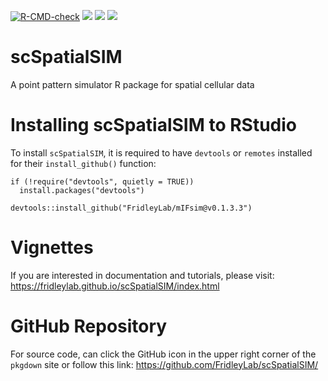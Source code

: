 
<!-- badges: start -->
[![R-CMD-check](https://github.com/FridleyLab/mIFsim/actions/workflows/R-CMD-check.yaml/badge.svg)](https://github.com/FridleyLab/mIFsim/actions/workflows/R-CMD-check.yaml)
[![](http://cranlogs.r-pkg.org/badges/scSpatialSIM)](https://cran.rstudio.com/web/packages/scSpatialSIM/index.html)
[![](http://cranlogs.r-pkg.org/badges/grand-total/scSpatialSIM)](https://cran.rstudio.com/web/packages/scSpatialSIM/index.html)
[![](http://www.r-pkg.org/badges/version-ago/scSpatialSIM)](https://cran.rstudio.com/web/packages/scSpatialSIM/index.html)
<!-- badges: end -->


# scSpatialSIM

A point pattern simulator R package for spatial cellular data

# Installing scSpatialSIM to RStudio

To install `scSpatialSIM`, it is required to have `devtools` or `remotes` installed for their `install_github()` function:

```
if (!require("devtools", quietly = TRUE))
  install.packages("devtools")

devtools::install_github("FridleyLab/mIFsim@v0.1.3.3")
```

# Vignettes

If you are interested in documentation and tutorials, please visit: https://fridleylab.github.io/scSpatialSIM/index.html 

# GitHub Repository

For source code, can click the GitHub icon in the upper right corner of the `pkgdown` site or follow this link: https://github.com/FridleyLab/scSpatialSIM/

